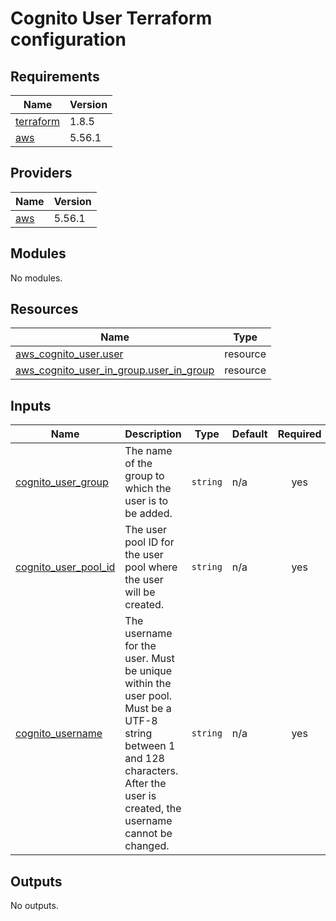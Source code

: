 <!-- BEGIN_TF_DOCS -->
# Cognito User Terraform configuration

## Requirements

| Name | Version |
|------|---------|
| <a name="requirement_terraform"></a> [terraform](#requirement\_terraform) | 1.8.5 |
| <a name="requirement_aws"></a> [aws](#requirement\_aws) | 5.56.1 |

## Providers

| Name | Version |
|------|---------|
| <a name="provider_aws"></a> [aws](#provider\_aws) | 5.56.1 |

## Modules

No modules.

## Resources

| Name | Type |
|------|------|
| [aws_cognito_user.user](https://registry.terraform.io/providers/hashicorp/aws/5.56.1/docs/resources/cognito_user) | resource |
| [aws_cognito_user_in_group.user_in_group](https://registry.terraform.io/providers/hashicorp/aws/5.56.1/docs/resources/cognito_user_in_group) | resource |

## Inputs

| Name | Description | Type | Default | Required |
|------|-------------|------|---------|:--------:|
| <a name="input_cognito_user_group"></a> [cognito\_user\_group](#input\_cognito\_user\_group) | The name of the group to which the user is to be added. | `string` | n/a | yes |
| <a name="input_cognito_user_pool_id"></a> [cognito\_user\_pool\_id](#input\_cognito\_user\_pool\_id) | The user pool ID for the user pool where the user will be created. | `string` | n/a | yes |
| <a name="input_cognito_username"></a> [cognito\_username](#input\_cognito\_username) | The username for the user. Must be unique within the user pool. Must be a UTF-8 string between 1 and 128 characters. After the user is created, the username cannot be changed. | `string` | n/a | yes |

## Outputs

No outputs.
<!-- END_TF_DOCS -->
